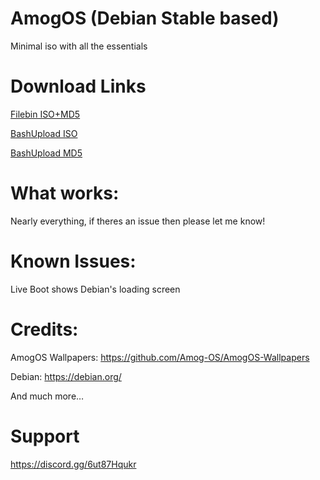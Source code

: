 # AmogOS (Debian Stable based)
Minimal iso with all the essentials

# Download Links
[Filebin ISO+MD5](https://filebin.net/ngd1vae0ff6brn2g)

[BashUpload ISO](https://bashupload.com/x3_cK/ezguv.iso)

[BashUpload MD5](https://bashupload.com/Kw6Uf/pxGwG.md5)

# What works:
Nearly everything, if theres an issue then please let me know!

# Known Issues:
Live Boot shows Debian's loading screen

# Credits:
AmogOS Wallpapers: https://github.com/Amog-OS/AmogOS-Wallpapers

Debian: https://debian.org/

And much more…

# Support
https://discord.gg/6ut87Hqukr
